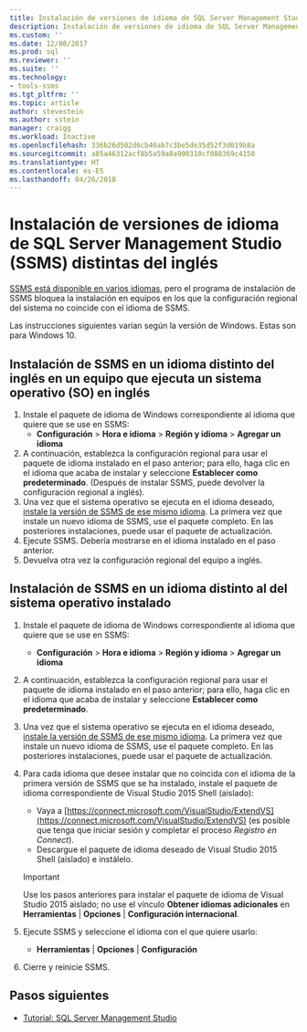 ```yaml
---
title: Instalación de versiones de idioma de SQL Server Management Studio (SSMS) distintas del inglés | Microsoft Docs
description: Instalación de versiones de idioma de SQL Server Management Studio (SSMS) distintas del inglés
ms.custom: ''
ms.date: 12/08/2017
ms.prod: sql
ms.reviewer: ''
ms.suite: ''
ms.technology:
- tools-ssms
ms.tgt_pltfrm: ''
ms.topic: article
author: stevestein
ms.author: sstein
manager: craigg
ms.workload: Inactive
ms.openlocfilehash: 336b26d502d6cb40ab7c3be5de35d52f3d019b8a
ms.sourcegitcommit: a85a46312acf8b5a59a8a900310cf088369c4150
ms.translationtype: HT
ms.contentlocale: es-ES
ms.lasthandoff: 04/26/2018
---
```

# <a name="install-non-english-language-versions-of-sql-server-management-studio-ssms"></a>Instalación de versiones de idioma de SQL Server Management Studio (SSMS) distintas del inglés 

[SSMS está disponible en varios idiomas](download-sql-server-management-studio-ssms.md#available-languages), pero el programa de instalación de SSMS bloquea la instalación en equipos en los que la configuración regional del sistema no coincide con el idioma de SSMS. 

Las instrucciones siguientes varían según la versión de Windows. Estas son para Windows 10.

## <a name="install-non-english-ssms-on-a-computer-running-an-english-operating-system-os"></a>Instalación de SSMS en un idioma distinto del inglés en un equipo que ejecuta un sistema operativo (SO) en inglés

1. Instale el paquete de idioma de Windows correspondiente al idioma que quiere que se use en SSMS: 
   - **Configuración** > **Hora e idioma** > **Región y idioma** > **Agregar un idioma** 
2. A continuación, establezca la configuración regional para usar el paquete de idioma instalado en el paso anterior; para ello, haga clic en el idioma que acaba de instalar y seleccione **Establecer como predeterminado**. (Después de instalar SSMS, puede devolver la configuración regional a inglés).
3. Una vez que el sistema operativo se ejecuta en el idioma deseado, [instale la versión de SSMS de ese mismo idioma](download-sql-server-management-studio-ssms.md#available-languages). La primera vez que instale un nuevo idioma de SSMS, use el paquete completo. En las posteriores instalaciones, puede usar el paquete de actualización.
4. Ejecute SSMS. Debería mostrarse en el idioma instalado en el paso anterior.
5. Devuelva otra vez la configuración regional del equipo a inglés.

## <a name="install-ssms-in-a-language-other-than-the-language-of-the-installed-os"></a>Instalación de SSMS en un idioma distinto al del sistema operativo instalado

1. Instale el paquete de idioma de Windows correspondiente al idioma que quiere que se use en SSMS: 
   - **Configuración** > **Hora e idioma** > **Región y idioma** > **Agregar un idioma** 
2. A continuación, establezca la configuración regional para usar el paquete de idioma instalado en el paso anterior; para ello, haga clic en el idioma que acaba de instalar y seleccione **Establecer como predeterminado**. 
3. Una vez que el sistema operativo se ejecuta en el idioma deseado, [instale la versión de SSMS de ese mismo idioma](download-sql-server-management-studio-ssms.md#available-languages). La primera vez que instale un nuevo idioma de SSMS, use el paquete completo. En las posteriores instalaciones, puede usar el paquete de actualización.
4. Para cada idioma que desee instalar que no coincida con el idioma de la primera versión de SSMS que se ha instalado, instale el paquete de idioma correspondiente de Visual Studio 2015 Shell (aislado):
   - Vaya a [https://connect.microsoft.com/VisualStudio/ExtendVS](https://connect.microsoft.com/VisualStudio/ExtendVS) (es posible que tenga que iniciar sesión y completar el proceso *Registro en Connect*).
   - Descargue el paquete de idioma deseado de Visual Studio 2015 Shell (aislado) e instálelo.

   > [!IMPORTANT]
   > Use los pasos anteriores para instalar el paquete de idioma de Visual Studio 2015 aislado; no use el vínculo **Obtener idiomas adicionales** en **Herramientas** | **Opciones** | **Configuración internacional**. 

5. Ejecute SSMS y seleccione el idioma con el que quiere usarlo:
   - **Herramientas** | **Opciones** | **Configuración**
1. Cierre y reinicie SSMS.

## <a name="next-steps"></a>Pasos siguientes

- [Tutorial: SQL Server Management Studio](https://docs.microsoft.com/sql/ssms/tutorials/tutorial-sql-server-management-studio)
